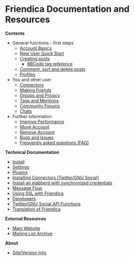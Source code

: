 Friendica Documentation and Resources
=====================================

**Contents**

* General functions - first steps
	* [Account Basics](help/Account-Basics)
	* [New User Quick Start](help/Quick-Start-guide)
	* [Creating posts](help/Text_editor)
        * [BBCode tag reference](help/BBCode)
	* [Comment, sort and delete posts](help/Text_comment)
	* [Profiles](help/Profiles)
* You and other user
	* [Connectors](help/Connectors)
	* [Making Friends](help/Making-Friends)
	* [Groups and Privacy](help/Groups-and-Privacy)
	* [Tags and Mentions](help/Tags-and-Mentions)
	* [Community Forums](help/Forums)
	* [Chats](help/Chats)
* Further information
	* [Improve Performance](help/Improve-Performance)
	* [Move Account](help/Move-Account)
	* [Remove Account](help/Remove-Account)
	* [Bugs and Issues](help/Bugs-and-Issues)
	* [Frequently asked questions (FAQ)](help/FAQ)

**Technical Documentation**

* [Install](help/Install)
* [Settings](help/Settings)
* [Plugins](help/Plugins)
* [Installing Connectors (Twitter/GNU Social)](help/Installing-Connectors)
* [Install an ejabberd with synchronized credentials](help/install-ejabberd)
* [Message Flow](help/Message-Flow)
* [Using SSL with Friendica](help/SSL)
* [Developers](help/Developers)
* [Twitter/GNU Social API Functions](help/api)
* [Translation of Friendica](help/translations)


**External Resources**

* [Main Website](http://friendica.com)
* [Mailing List Archive](http://librelist.com/browser/friendica/)

**About**

* [Site/Version Info](friendica)

